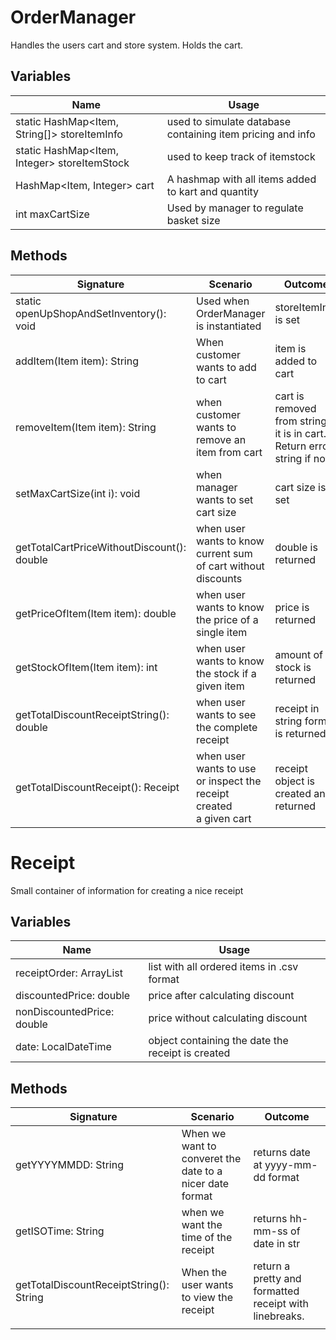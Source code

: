 # OrderManager
Handles the users cart and store system. Holds the cart.
## Variables

| Name                                         | Usage                                                      |
|----------------------------------------------|------------------------------------------------------------|
| static HashMap<Item, String[]> storeItemInfo | used to simulate database containing item pricing and info |
| static HashMap<Item, Integer> storeItemStock | used to keep track of itemstock                            |
| HashMap<Item, Integer> cart                  | A hashmap with all items added to kart and quantity        |
| int maxCartSize                              | Used by manager to regulate basket size                    |

## Methods

| Signature                                  | Scenario                                                                 | Outcome                                                                  |
|--------------------------------------------|--------------------------------------------------------------------------|--------------------------------------------------------------------------|
| static openUpShopAndSetInventory(): void   | Used when OrderManager is instantiated                                   | storeItemInfo is set                                                     |
| addItem(Item item): String                 | When customer wants to add to cart                                       | item is added to cart                                                    |
| removeItem(Item item): String              | when customer wants to remove an item from cart                          | cart is removed from string if it is in cart. Return error string if not |
| setMaxCartSize(int i): void                | when manager wants to set cart size                                      | cart size is set                                                         |
| getTotalCartPriceWithoutDiscount(): double | when user wants to know current sum of cart without discounts            | double is returned                                                       |
| getPriceOfItem(Item item): double          | when user wants to know the price of a single item                       | price is returned                                                        |
| getStockOfItem(Item item): int             | when user wants to know the stock if a given item                        | amount of stock is returned                                              |
| getTotalDiscountReceiptString(): double    | when user wants to see the complete receipt                              | receipt in string format is returned                                     |
| getTotalDiscountReceipt(): Receipt         | when user wants to use or inspect the receipt created <br/> a given cart | receipt object is created and returned                                   |                                       |                                                                          |                                                                          |


 # Receipt
Small container of information for creating a nice receipt

## Variables

| Name                            | Usage                                             |   
|---------------------------------|---------------------------------------------------|
| receiptOrder: ArrayList<String> | list with all ordered items in .csv format        |
| discountedPrice: double         | price after calculating discount                  |
| nonDiscountedPrice: double      | price without calculating discount                |
| date: LocalDateTime             | object containing the date the receipt is created |


## Methods

| Signature                               | Scenario                                                 | Outcome                                                |
|-----------------------------------------|----------------------------------------------------------|--------------------------------------------------------|
| getYYYYMMDD: String                     | When we want to converet the date to a nicer date format | returns date at yyyy-mm-dd format                      |
| getISOTime: String                      | when we want the time of the receipt                     | returns hh-mm-ss of date in str                        |
| getTotalDiscountReceiptString(): String | When the user wants to view the receipt                  | return a pretty and formatted receipt with linebreaks. |
|                                         |                                                          |                                                       
